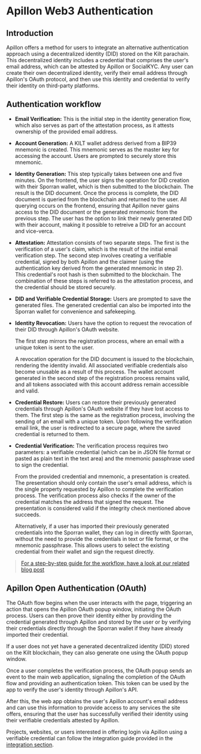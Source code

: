 # Apillon Web3 Authentication

## Introduction
Apillon offers a method for users to integrate an alternative authentication approach using a decentralized identity (DID) stored on the Kilt parachain. This decentralized identity includes a credential that comprises the user's email address, which can be attested by Apillon or SocialKYC. Any user can create their own decentralized identity, verify their email address through Apillon's OAuth protocol, and then use this identity and credential to verify their identity on third-party platforms.

## Authentication workflow

* **Email Verification:** This is the initial step in the identity generation flow, which also serves as part of the attestation process, as it attests ownership of the provided email address.

* **Account Generation:** A KILT wallet address derived from a BIP39 mnemonic is created. This mnemonic serves as the master key for accessing the account. Users are prompted to securely store this mnemonic.

* **Identity Generation:** This step typically takes between one and five minutes. On the frontend, the user signs the operation for DID creation with their Sporran wallet, which is then submitted to the blockchain. The result is the DID document. Once the process is complete, the DID document is queried from the blockchain and returned to the user. All querying occurs on the frontend, ensuring that Apillon never gains access to the DID document or the generated mnemonic from the previous step. The user has the option to link their newly generated DID with their account, making it possible to retreive a DID for an account and vice-verca.

* **Attestation:** Attestation consists of two separate steps. The first is the verification of a user's claim, which is the result of the initial email verification step. The second step involves creating a verifiable credential, signed by both Apillon and the claimer (using the authentication key derived from the generated mnemonic in step 2). This credential's root hash is then submitted to the blockchain. The combination of these steps is referred to as the attestation process, and the credential should be stored securely.

* **DID and Verifiable Credential Storage:** Users are prompted to save the generated files. The generated credential can also be imported into the Sporran wallet for convenience and safekeeping.

* **Identity Revocation:** Users have the option to request the revocation of their DID through Apillon's OAuth website.

  The first step mirrors the registration process, where an email with a unique token is sent to the user.

  A revocation operation for the DID document is issued to the blockchain, rendering the identity invalid. All associated verifiable credentials also become unusable as a result of this process. The wallet account generated in the second step of the registration process remains valid, and all tokens associated with this account address remain accessible and valid.

* **Credential Restore:** Users can restore their previously generated credentials through Apillon's OAuth website if they have lost access to them.
  The first step is the same as the registration process, involving the sending of an email with a unique token.
  Upon following the verification email link, the user is redirected to a secure page, where the saved credential is returned to them.

* **Credential Verification:** The verification process requires two parameters: a verifiable credential (which can be in JSON file format or pasted as plain text in the text area) and the mnemonic passphrase used to sign the credential.

  From the provided credential and mnemonic, a presentation is created. The presentation should only contain the user's email address, which is the single property requested by Apillon to complete the verification process. The verification process also checks if the owner of the credential matches the address that signed the request.
  The presentation is considered valid if the integrity check mentioned above succeeds.

  Alternatively, if a user has imported their previously generated credentials into the Sporran wallet, they can log in directly with Sporran, without the need to provide the credentials in text or file format, or the mnemonic passphrase. This allows users to select the existing credential from their wallet and sign the request directly.

> [For a step-by-step guide for the workflow, have a look at our related blog post](https://blog.apillon.io/guide-log-in-to-apillon-dashboard-using-kilt-decentralized-identity-af2c5b2b054e)
## Apillon Open Authentication (OAuth)
The OAuth flow begins when the user interacts with the page, triggering an action that opens the Apillon OAuth popup window, initiating the OAuth process. Users can then prove their identity either by providing the credential generated through Apillon and stored by the user or by verifying their credentials directly through the Sporran wallet if they have already imported their credential.

If a user does not yet have a generated decentralized identity (DID) stored on the Kilt blockchain, they can also generate one using the OAuth popup window.

Once a user completes the verification process, the OAuth popup sends an event to the main web application, signaling the completion of the OAuth flow and providing an authentication token. This token can be used by the app to verify the user's identity through Apillon's API.

After this, the web app obtains the user's Apillon account's email address and can use this information to provide access to any services the site offers, ensuring that the user has successfully verified their identity using their verifiable credentials attested by Apillon.

Projects, websites, or users interested in offering login via Apillon using a verifiable credential can follow the integration guide provided in the [integration section](./5-apillon-oauth-integration.md).